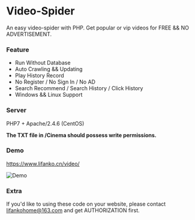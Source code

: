 # Video-Spider
An easy video-spider with PHP. Get popular or vip videos for FREE && NO ADVERTISEMENT.

### Feature
 + Run Without Database
 + Auto Crawling && Updating
 + Play History Record
 + No Register / No Sign In / No AD
 + Search Recommend / Search History / Click History
 + Windows && Linux Support

### Server
PHP7 + Apache/2.4.6 (CentOS)

**The TXT file in /Cinema should possess write permissions.**

### Demo
https://www.lifanko.cn/video/

![Demo](https://gitee.com/lifanko/others/raw/master/images/video.jpg)

### Extra
If you'd like to using these code on your website, please contact lifankohome@163.com and get AUTHORIZATION first.
